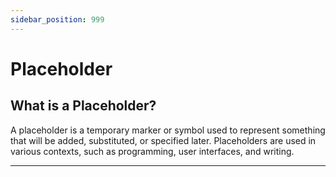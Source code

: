 ```yaml
---
sidebar_position: 999
---
```


# Placeholder

## What is a Placeholder?

A placeholder is a temporary marker or symbol used to represent something that will be added, substituted, or specified later. Placeholders are used in various contexts, such as programming, user interfaces, and writing.

---